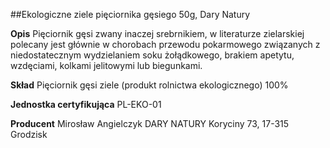 ##Ekologiczne ziele pięciornika gęsiego 50g, Dary Natury

**Opis** Pięciornik gęsi zwany inaczej srebrnikiem, w literaturze zielarskiej polecany jest głównie w chorobach przewodu pokarmowego związanych z niedostatecznym wydzielaniem soku żołądkowego, brakiem apetytu, wzdęciami, kolkami jelitowymi lub biegunkami. 

**Skład** Pięciornik gęsi ziele (produkt rolnictwa ekologicznego) 100%

**Jednostka certyfikująca** PL-EKO-01

**Producent** Mirosław Angielczyk DARY NATURY
Koryciny 73, 17-315 Grodzisk